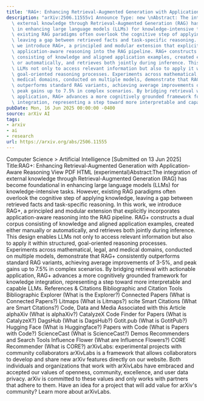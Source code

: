 ```yaml
---
title: 'RAG+: Enhancing Retrieval-Augmented Generation with Application-Aware Reasoning'
description: "arXiv:2506.11555v1 Announce Type: new \nAbstract: The integration of\
  \ external knowledge through Retrieval-Augmented Generation (RAG) has become foundational\
  \ in enhancing large language models (LLMs) for knowledge-intensive tasks. However,\
  \ existing RAG paradigms often overlook the cognitive step of applying knowledge,\
  \ leaving a gap between retrieved facts and task-specific reasoning. In this work,\
  \ we introduce RAG+, a principled and modular extension that explicitly incorporates\
  \ application-aware reasoning into the RAG pipeline. RAG+ constructs a dual corpus\
  \ consisting of knowledge and aligned application examples, created either manually\
  \ or automatically, and retrieves both jointly during inference. This design enables\
  \ LLMs not only to access relevant information but also to apply it within structured,\
  \ goal-oriented reasoning processes. Experiments across mathematical, legal, and\
  \ medical domains, conducted on multiple models, demonstrate that RAG+ consistently\
  \ outperforms standard RAG variants, achieving average improvements of 3-5%, and\
  \ peak gains up to 7.5% in complex scenarios. By bridging retrieval with actionable\
  \ application, RAG+ advances a more cognitively grounded framework for knowledge\
  \ integration, representing a step toward more interpretable and capable LLMs."
pubDate: Mon, 16 Jun 2025 00:00:00 -0400
source: arXiv AI
tags:
- arxiv
- ai
- research
url: https://arxiv.org/abs/2506.11555
---
```


Computer Science > Artificial Intelligence
[Submitted on 13 Jun 2025]
Title:RAG+: Enhancing Retrieval-Augmented Generation with Application-Aware Reasoning
View PDF HTML (experimental)Abstract:The integration of external knowledge through Retrieval-Augmented Generation (RAG) has become foundational in enhancing large language models (LLMs) for knowledge-intensive tasks. However, existing RAG paradigms often overlook the cognitive step of applying knowledge, leaving a gap between retrieved facts and task-specific reasoning. In this work, we introduce RAG+, a principled and modular extension that explicitly incorporates application-aware reasoning into the RAG pipeline. RAG+ constructs a dual corpus consisting of knowledge and aligned application examples, created either manually or automatically, and retrieves both jointly during inference. This design enables LLMs not only to access relevant information but also to apply it within structured, goal-oriented reasoning processes. Experiments across mathematical, legal, and medical domains, conducted on multiple models, demonstrate that RAG+ consistently outperforms standard RAG variants, achieving average improvements of 3-5%, and peak gains up to 7.5% in complex scenarios. By bridging retrieval with actionable application, RAG+ advances a more cognitively grounded framework for knowledge integration, representing a step toward more interpretable and capable LLMs.
References & Citations
Bibliographic and Citation Tools
Bibliographic Explorer (What is the Explorer?)
Connected Papers (What is Connected Papers?)
Litmaps (What is Litmaps?)
scite Smart Citations (What are Smart Citations?)
Code, Data and Media Associated with this Article
alphaXiv (What is alphaXiv?)
CatalyzeX Code Finder for Papers (What is CatalyzeX?)
DagsHub (What is DagsHub?)
Gotit.pub (What is GotitPub?)
Hugging Face (What is Huggingface?)
Papers with Code (What is Papers with Code?)
ScienceCast (What is ScienceCast?)
Demos
Recommenders and Search Tools
Influence Flower (What are Influence Flowers?)
CORE Recommender (What is CORE?)
arXivLabs: experimental projects with community collaborators
arXivLabs is a framework that allows collaborators to develop and share new arXiv features directly on our website.
Both individuals and organizations that work with arXivLabs have embraced and accepted our values of openness, community, excellence, and user data privacy. arXiv is committed to these values and only works with partners that adhere to them.
Have an idea for a project that will add value for arXiv's community? Learn more about arXivLabs.